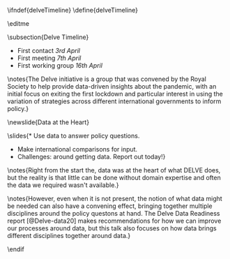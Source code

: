 \ifndef{delveTimeline}
\define{delveTimeline}

\editme

\subsection{Delve Timeline}

* First contact *3rd April*
* First meeting *7th April*
* First working group *16th April*

\notes{The Delve initiative is a group that was convened by the Royal Society to help provide data-driven insights about the pandemic, with an initial focus on exiting the first lockdown and particular interest in using the variation of strategies across different international governments to inform policy.}

\newslide{Data at the Heart}

\slides{* Use data to answer policy questions.
* Make international comparisons for input.
* Challenges: around getting data. Report out today!}

\notes{Right from the start the, data was at the heart of what DELVE does, but the reality is that little can be done without domain expertise and often the data we required wasn't available.}

\notes{However, even when it is not present, the notion of what data might be needed can also have a convening effect, bringing together multiple disciplines around the policy questons at hand. The Delve Data Readiness report [@Delve-data20]  makes recommendations for how we can improve our processes around data, but this talk also focuses on how data brings different disciplines together around data.}

\endif
